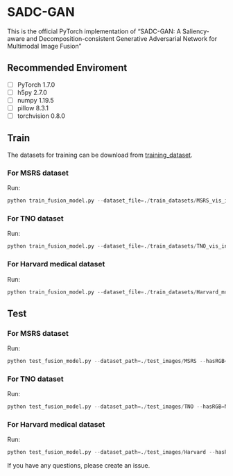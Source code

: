 # SADC-GAN
This is the official PyTorch implementation of “SADC-GAN: A Saliency-aware and Decomposition-consistent Generative Adversarial Network for Multimodal Image Fusion”

## Recommended Enviroment
 - [ ] PyTorch 1.7.0 
 - [ ] h5py 2.7.0   
 - [ ] numpy 1.19.5
 - [ ] pillow 8.3.1 
 - [ ] torchvision 0.8.0

## Train
The datasets for training can be download from [training_dataset](https://pan.baidu.com/s/1JYapAcJnPDiLyUAWxhValw?pwd=SADC).
### For MSRS dataset
Run: 
```python
python train_fusion_model.py --dataset_file=./train_datasets/MSRS_vis_inf_64.h5 --checkpoint_path=./trained_models/MSRS --epochs=30 --batch_size=96
```
### For TNO dataset
Run: 
```python
python train_fusion_model.py --dataset_file=./train_datasets/TNO_vis_inf_64.h5 --checkpoint_path=./trained_models/TNO --epochs=30 --batch_size=96
```
### For Harvard medical dataset
Run: 
```python
python train_fusion_model.py --dataset_file=./train_datasets/Harvard_mri_pet_64.h5 --checkpoint_path=./trained_models/Harvard --epochs=30 --batch_size=96
```

## Test
### For MSRS dataset
Run: 
```python
python test_fusion_model.py --dataset_path=./test_images/MSRS --hasRGB=Vis --save_path=./fusion_results/MSRS --checkpoint=./checkpoint/MSRS/fusion_model_G_MSRS.pth
```

### For TNO dataset
Run: 
```python
python test_fusion_model.py --dataset_path=./test_images/TNO --hasRGB=No --save_path=./fusion_results/TNO --checkpoint=./checkpoint/TNO/fusion_model_G_TNO.pth
```

### For Harvard medical dataset
Run: 
```python
python test_fusion_model.py --dataset_path=./test_images/Harvard --hasRGB=Inf --save_path=./fusion_results/Harvard --checkpoint=./checkpoint/Harvard/fusion_model_G_Harvard.pth
```

If you have any questions, please create an issue.
